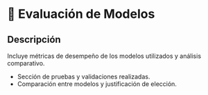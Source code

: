 # 🔎 Evaluación de Modelos
## Descripción
Incluye métricas de desempeño de los modelos utilizados y análisis comparativo.
- Sección de pruebas y validaciones realizadas.
- Comparación entre modelos y justificación de elección.


